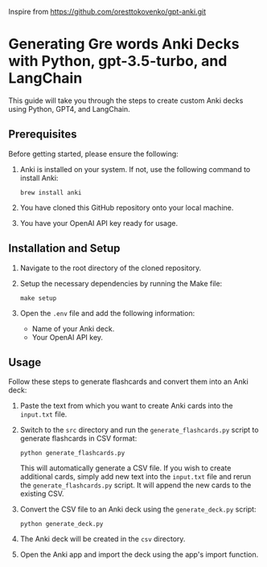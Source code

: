 
Inspire from https://github.com/oresttokovenko/gpt-anki.git

# Generating Gre words Anki Decks with Python, gpt-3.5-turbo, and LangChain

This guide will take you through the steps to create custom Anki decks using Python, GPT4, and LangChain.

## Prerequisites

Before getting started, please ensure the following:

1. Anki is installed on your system. If not, use the following command to install Anki:
   ```shell
   brew install anki
   ```

2. You have cloned this GitHub repository onto your local machine.

3. You have your OpenAI API key ready for usage.

## Installation and Setup

1. Navigate to the root directory of the cloned repository.

2. Setup the necessary dependencies by running the Make file:
   ```shell
   make setup
   ```

3. Open the `.env` file and add the following information:
   - Name of your Anki deck.
   - Your OpenAI API key.

## Usage

Follow these steps to generate flashcards and convert them into an Anki deck:

1. Paste the text from which you want to create Anki cards into the `input.txt` file.

2. Switch to the `src` directory and run the `generate_flashcards.py` script to generate flashcards in CSV format:
   ```shell
   python generate_flashcards.py
   ```
   This will automatically generate a CSV file. If you wish to create additional cards, simply add new text into the `input.txt` file and rerun the `generate_flashcards.py` script. It will append the new cards to the existing CSV.

3. Convert the CSV file to an Anki deck using the `generate_deck.py` script:
   ```shell
   python generate_deck.py
   ```

4. The Anki deck will be created in the `csv` directory. 

5. Open the Anki app and import the deck using the app's import function.